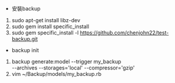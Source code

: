 * 安裝backup
1. sudo apt-get install libz-dev
2. sudo gem install specific_install
3. sudo gem specific_install -l https://github.com/chenjohn22/test-backup.git

* backup init
1. backup generate:model --trigger my_backup \
          --archives --storages='local' --compressor='gzip'
2. vim ~/Backup/models/my_backup.rb
